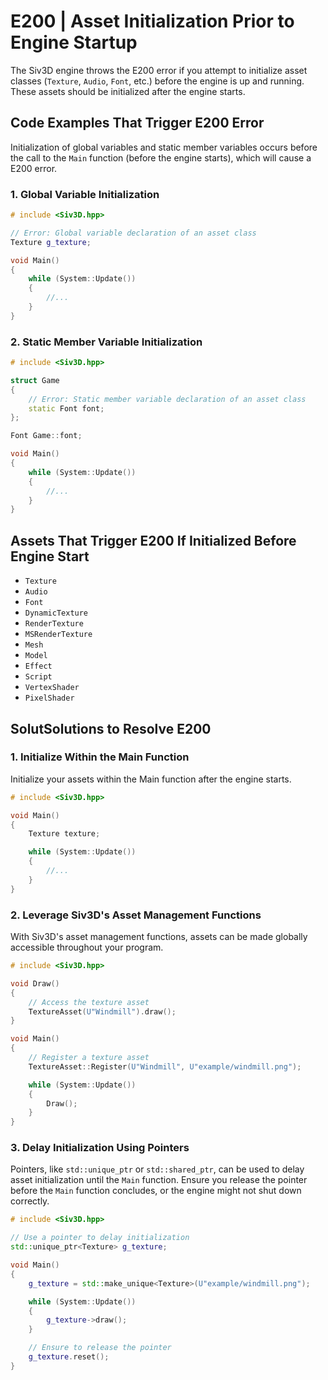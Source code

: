 # E200 | Asset Initialization Prior to Engine Startup
The Siv3D engine throws the E200 error if you attempt to initialize asset classes (`Texture`, `Audio`, `Font`, etc.) before the engine is up and running. These assets should be initialized after the engine starts.


## Code Examples That Trigger E200 Error
Initialization of global variables and static member variables occurs before the call to the `Main` function (before the engine starts), which will cause a E200 error.

### 1. Global Variable Initialization

```cpp
# include <Siv3D.hpp>

// Error: Global variable declaration of an asset class
Texture g_texture;

void Main()
{
	while (System::Update())
	{
		//... 
	}
}
```

### 2. Static Member Variable Initialization

```cpp
# include <Siv3D.hpp>

struct Game
{
	// Error: Static member variable declaration of an asset class
	static Font font;
};

Font Game::font;

void Main()
{
	while (System::Update())
	{
		//...
	}
}
```

## Assets That Trigger E200 If Initialized Before Engine Start

- `Texture`
- `Audio`
- `Font`
- `DynamicTexture`
- `RenderTexture`
- `MSRenderTexture`
- `Mesh`
- `Model`
- `Effect`
- `Script`
- `VertexShader`
- `PixelShader`


## SolutSolutions to Resolve E200

### 1. Initialize Within the Main Function
Initialize your assets within the Main function after the engine starts.

```cpp
# include <Siv3D.hpp>

void Main()
{
	Texture texture;

	while (System::Update())
	{
		//...
	}
}
```


### 2. Leverage Siv3D's Asset Management Functions
With Siv3D's asset management functions, assets can be made globally accessible throughout your program.

```cpp
# include <Siv3D.hpp>

void Draw()
{
	// Access the texture asset
	TextureAsset(U"Windmill").draw();
}

void Main()
{
	// Register a texture asset
	TextureAsset::Register(U"Windmill", U"example/windmill.png");

	while (System::Update())
	{
		Draw();
	}
}
```


### 3. Delay Initialization Using Pointers
Pointers, like `std::unique_ptr` or `std::shared_ptr`, can be used to delay asset initialization until the `Main` function. Ensure you release the pointer before the `Main` function concludes, or the engine might not shut down correctly.

```cpp
# include <Siv3D.hpp>

// Use a pointer to delay initialization
std::unique_ptr<Texture> g_texture;

void Main()
{
	g_texture = std::make_unique<Texture>(U"example/windmill.png");

	while (System::Update())
	{
		g_texture->draw();
	}

	// Ensure to release the pointer
	g_texture.reset();
}
```
